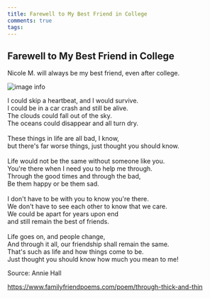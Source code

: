 ```yaml
---
title: Farewell to My Best Friend in College
comments: true
tags:
---
```


## Farewell to My Best Friend in College

Nicole M. will always be my best friend, even after college. 

![image info](./https://github.com/sinclairliang/sinclairliang/blob/82844e1b1ef8af17e9af8a030418be2f108120df/_posts/Nicole.jpg)

<p id="poem-full">
I could skip a heartbeat, and I would survive.<br>
I could be in a car crash and still be alive.<br>
The clouds could fall out of the sky.<br>
The oceans could disappear and all turn dry.<br>
<br>
These things in life are all bad, I know, <br>
but there's far worse things, just thought you should know. <br>
<br>
Life would not be the same without someone like you.<br>
You're there when I need you to help me through.<br>
Through the good times and through the bad,<br>
Be them happy or be them sad.<br>
<br>
I don't have to be with you to know you're there.<br>
We don't have to see each other to know that we care.<br>
We could be apart for years upon end<br>
and still remain the best of friends.<br>
<br>
Life goes on, and people change,<br>
And through it all, our friendship shall remain the same.<br>
That's such as life and how things come to be.<br>
Just thought you should know how much you mean to me!									
</p>

<p>
 Source:  Annie Hall
 
 https://www.familyfriendpoems.com/poem/through-thick-and-thin
</p>